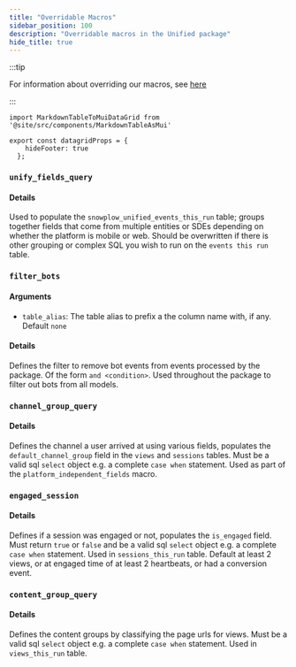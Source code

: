 ```yaml
---
title: "Overridable Macros"
sidebar_position: 100
description: "Overridable macros in the Unified package"
hide_title: true
---
```


:::tip

For information about overriding our macros, see [here](/docs/modeling-your-data/modeling-your-data-with-dbt/package-elements/overridable-macros/index.md#overriding-macros)

:::

```mdx-code-block
import MarkdownTableToMuiDataGrid from '@site/src/components/MarkdownTableAsMui'

export const datagridProps = {
    hideFooter: true
  };
```


### [<Icon icon="fa-brands fa-github"/>](https://github.com/snowplow/dbt-snowplow-unified/blob/main/macros/unify_fields_query.sql) `unify_fields_query` 
#### Details
Used to populate the `snowplow_unified_events_this_run` table; groups together fields that come from multiple entities or SDEs depending on whether the platform is mobile or web. Should be overwritten if there is other grouping or complex SQL you wish to run on the `events this run` table.

### [<Icon icon="fa-brands fa-github"/>](https://github.com/snowplow/dbt-snowplow-unified/blob/main/macros/filter_bots.sql) `filter_bots`
#### Arguments
- `table_alias`: The table alias to prefix a the column name with, if any. Default `none`

#### Details
Defines the filter to remove bot events from events processed by the package. Of the form `and <condition>`. Used throughout the package to filter out bots from all models.

### [<Icon icon="fa-brands fa-github"/>](https://github.com/snowplow/dbt-snowplow-unified/blob/main/macros/field_definitions/channel_group_query.sql) `channel_group_query`
#### Details
Defines the channel a user arrived at using various fields, populates the `default_channel_group` field in the `views` and `sessions` tables. Must be a valid sql `select` object e.g. a complete `case when` statement. Used as part of the `platform_independent_fields` macro.

### [<Icon icon="fa-brands fa-github"/>](https://github.com/snowplow/dbt-snowplow-unified/blob/main/macros/field_definitions/engaged_session.sql) `engaged_session`
#### Details
Defines if a session was engaged or not, populates the `is_engaged` field. Must return `true` or `false` and be a valid sql `select` object e.g. a complete `case when` statement. Used in `sessions_this_run` table. Default at least 2 views, or at engaged time of at least 2 heartbeats, or had a conversion event.

### [<Icon icon="fa-brands fa-github"/>](https://github.com/snowplow/dbt-snowplow-unified/blob/main/macros/field_definitions/content_group_query.sql) `content_group_query`
#### Details
Defines the content groups by classifying the page urls for views. Must be a valid sql `select` object e.g. a complete `case when` statement. Used in `views_this_run` table.
